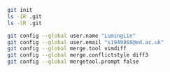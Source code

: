 ```bash
git init
ls -IR .git
ls -lR .git
```
```bash
git config --global user.name "LumingLin"
git config --global user.email "s1949868@ed.ac.uk"
git config --global merge.tool vimdiff
git config --global merge.conflictstyle diff3
git config --global mergetool.prompt false

```
<!--stackedit_data:
eyJoaXN0b3J5IjpbLTc3MTI3NjY2NCwyNDE2MDQyNDAsLTE5NT
I3NjE1NTgsODU0MTkzNzE5LDE2MDI5NzI3OTddfQ==
-->
